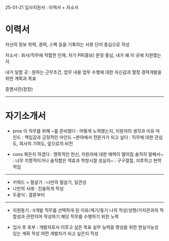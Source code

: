 25-01-21
입사지원서 : 이력서 + 자소서

# 이력서

자신의 정보
학력, 경력, 스펙 등을 기록하는 서류
단어 중심으로 작성

자소서 : 회사/직무에 적합한 인재, 자기 PR(홍보)
문장 중심, 내가 왜 이 곳에 지원했는지

내가 일할 곳 : 원하는 근무조건, 업무 내용
업무 수행에 대한 자신감과 열정
경력개발을 위한 계획과 목표

증명사진(정장)

---

# 자기소개서

- pros
  이 직무를 위해 ~를 준비했다 : 어떻게 노력했는지, 지원자의 생각과 이유
  마인드 : 책임감과 긍정적인 마인드
  ~분야에서 전문가가 되고 싶다 : 직무에 대한 관심도, 회사의 기여도, 앞으로의 비전

- cons
  뭐든지 하겠다 : 맹목적인 헌신, 지원자에 대한 매력이 떨어짐
  솔직히 말해서~ : 너무 치명적이거나 솔직함은 역효과
  학창시절 성실히~ : 구구절절, 지루하고 현학적임

---

- 키워드 = 필살기 : 나만의 필살기, 일관성
- 나만의 사례 : 진솔하게 작성
- 두괄식 : 결론부터

--- 

- 지원동기 : 
  it개발 직무를 선택하게 된 이유/계기/동기
  나의 적성/성향/가치관과의 적합성과 관련지어 작성하기
  해당 직무를 수행하기 위한 노력


- 입사 후 포부 : 
  개발자로서 이루고 싶은 목표
  실무 능력을 향상을 위한 현실가능성 있는 계획 작성
  어떤 개발자가 되고 싶은지 작성